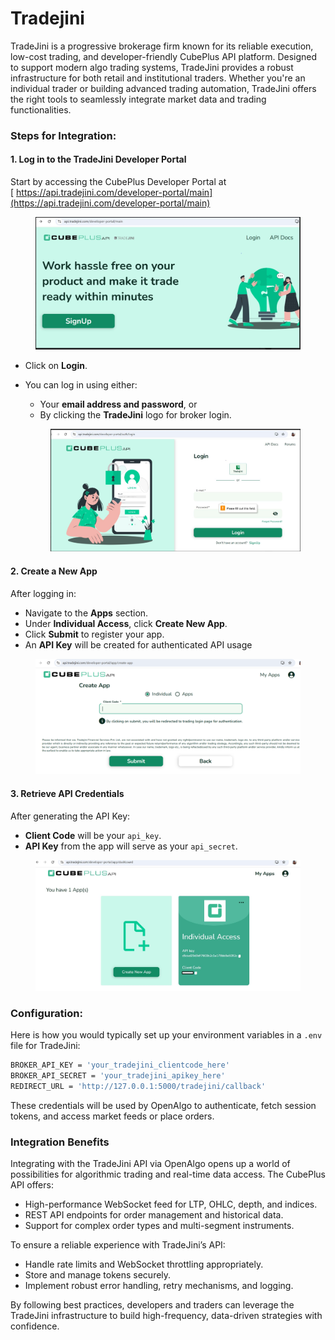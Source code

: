 # Tradejini

TradeJini is a progressive brokerage firm known for its reliable execution, low-cost trading, and developer-friendly CubePlus API platform. Designed to support modern algo trading systems, TradeJini provides a robust infrastructure for both retail and institutional traders. Whether you're an individual trader or building advanced trading automation, TradeJini offers the right tools to seamlessly integrate market data and trading functionalities.

### Steps for Integration:

#### 1. Log in to the TradeJini Developer Portal

Start by accessing the CubePlus Developer Portal at\
[ https://api.tradejini.com/developer-portal/main](https://api.tradejini.com/developer-portal/main)

<figure><img src="../../.gitbook/assets/1 (1).JPG" alt=""><figcaption></figcaption></figure>

* Click on **Login**.
*   You can log in using either:

    * Your **email address and password**, or
    * By clicking the **TradeJini** logo for broker login.

    <figure><img src="../../.gitbook/assets/4.JPG" alt=""><figcaption></figcaption></figure>

#### 2. Create a New App

After logging in:

* Navigate to the **Apps** section.
* Under **Individual Access**, click **Create New App**.
* Click **Submit** to register your app.
* An **API Key** will be created for authenticated API usage



<figure><img src="../../.gitbook/assets/image (1) (1) (1).png" alt=""><figcaption></figcaption></figure>

#### 3. Retrieve API Credentials

After generating the API Key:

* **Client Code** will be your `api_key`.
* **API Key** from the app will serve as your `api_secret`.

<figure><img src="../../.gitbook/assets/3.JPG" alt=""><figcaption></figcaption></figure>

### Configuration:

Here is how you would typically set up your environment variables in a `.env` file for TradeJini:

```bash
BROKER_API_KEY = 'your_tradejini_clientcode_here'
BROKER_API_SECRET = 'your_tradejini_apikey_here'
REDIRECT_URL = 'http://127.0.0.1:5000/tradejini/callback'
```

These credentials will be used by OpenAlgo to authenticate, fetch session tokens, and access market feeds or place orders.

### Integration Benefits

Integrating with the TradeJini API via OpenAlgo opens up a world of possibilities for algorithmic trading and real-time data access. The CubePlus API offers:

* High-performance WebSocket feed for LTP, OHLC, depth, and indices.
* REST API endpoints for order management and historical data.
* Support for complex order types and multi-segment instruments.

To ensure a reliable experience with TradeJini’s API:

* Handle rate limits and WebSocket throttling appropriately.
* Store and manage tokens securely.
* Implement robust error handling, retry mechanisms, and logging.

By following best practices, developers and traders can leverage the TradeJini infrastructure to build high-frequency, data-driven strategies with confidence.
